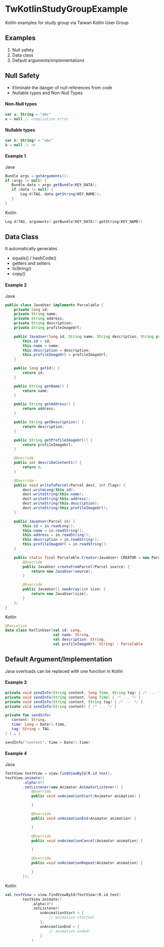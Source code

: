 # TwKotlinStudyGroupExample
Kotlin examples for study group via Taiwan Kotlin User Group

## Examples
1. Null safety
2. Data class
3. Default arguments/implementations

## Null Safety
* Eliminate the danger of null references from code
* Nullable types and Non-Null Types

#### Non-Null types
```kotlin
var a: String = "abc"
a = null // compilation error
```

#### Nullable types
```kotlin
var b: String? = "abc"
b = null // ok
```

#### Example 1
Java
```java
Bundle args = getArguments();
if (args != null) {
   Bundle data = args.getBundle(KEY_DATA);
   if (data != null) {
       Log.d(TAG, data.getString(KEY_NAME));
   }
}
```
Kotlin
```kotlin
Log.d(TAG, arguments?.getBundle(KEY_DATA)?.getString(KEY_NAME))
```

## Data Class

It automatically generates
* equals() / hashCode()
* getters and setters
* toString()
* copy()

#### Example 2
Java
```java
public class JavaUser implements Parcelable {
    private long id;
    private String name;
    private String address;
    private String description;
    private String profileImageUrl;

    public JavaUser(long id, String name, String description, String profileImageUrl) {
        this.id = id;
        this.name = name;
        this.description = description;
        this.profileImageUrl = profileImageUrl;
    }

    public long getId() {
        return id;
    }

    public String getName() {
        return name;
    }

    public String getAddress() {
        return address;
    }

    public String getDescription() {
        return description;
    }

    public String getProfileImageUrl() {
        return profileImageUrl;
    }

    @Override
    public int describeContents() {
        return 0;
    }

    @Override
    public void writeToParcel(Parcel dest, int flags) {
        dest.writeLong(this.id);
        dest.writeString(this.name);
        dest.writeString(this.address);
        dest.writeString(this.description);
        dest.writeString(this.profileImageUrl);
    }

    public JavaUser(Parcel in) {
        this.id = in.readLong();
        this.name = in.readString();
        this.address = in.readString();
        this.description = in.readString();
        this.profileImageUrl = in.readString();
    }

    public static final Parcelable.Creator<JavaUser> CREATOR = new Parcelable.Creator<JavaUser>() {
        @Override
        public JavaUser createFromParcel(Parcel source) {
            return new JavaUser(source);
        }

        @Override
        public JavaUser[] newArray(int size) {
            return new JavaUser[size];
        }
    };
}
```

Kotlin
```kotlin
@Parcelize
data class KotlinUser(val id: Long,
                      val name: String,
                      val description: String,
                      val profileImageUrl: String) : Parcelable
```
## Default Argument/Implementation
Java overloads can be replaced with one function in Kotlin

#### Example 3
```java
private void sendInfo(String content, long Time, String tag) { /* ... */ }
private void sendInfo(String content, long Time) { /* ... */ }
private void sendInfo(String content, String tag) { /* ... */ }
private void sendInfo(String content) { /* ... */ }
```

```kotlin
private fun sendInfo(
   content: String,
   time: Long = Date().time,
   tag: String = TAG
) { … }

sendInfo("content", time = Date().time)
```

#### Example 4
Java
```java
TextView textView = view.findViewById(R.id.text);
textView.animate()
        .alpha(0f)
        .setListener(new Animator.AnimatorListener() {
            @Override
            public void onAnimationStart(Animator animation) {

            }

            @Override
            public void onAnimationEnd(Animator animation) {

            }

            @Override
            public void onAnimationCancel(Animator animation) {

            }

            @Override
            public void onAnimationRepeat(Animator animation) {

            }
        });
```

Kotlin
```kotlin
val textView = view.findViewById<TextView>(R.id.text)
        textView.animate()
            .alpha(0f)
            .setListener(
                onAnimationStart = {
                    // animation started!
                },
                onAnimationEnd = {
                    // animation ended!
                }
            )
```
